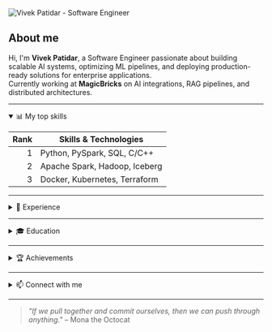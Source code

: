 <picture>
  <source media="(prefers-color-scheme: dark)" srcset="https://your-darkmode-banner-link">
  <source media="(prefers-color-scheme: light)" srcset="https://your-lightmode-banner-link">
  <img alt="Vivek Patidar - Software Engineer" src="https://your-default-banner-link">
</picture>

## About me
<!-- TO DO: Add recent projects and update achievements regularly -->
Hi, I'm **Vivek Patidar**, a Software Engineer passionate about building scalable AI systems, optimizing ML pipelines, and deploying production-ready solutions for enterprise applications.  
Currently working at **MagicBricks** on AI integrations, RAG pipelines, and distributed architectures.

---

<details open>
<summary>📊 My top skills</summary>

| Rank | Skills & Technologies |
|-----:|-----------------------|
| 1 | Python, PySpark, SQL, C/C++ |
| 2 | Apache Spark, Hadoop, Iceberg |
| 3 | Docker, Kubernetes, Terraform |

</details>

---

<details>
<summary>💼 Experience</summary>

**Software Engineer – MagicBricks** *(June 2025 – Present)*  
- Migrated monoliths to scalable distributed systems (HDFS + Iceberg), reducing ML pipeline execution times by **87.5%**.  
- Optimized **RAG pipelines** & **Agentic AI systems** with metadata filtering & distributed DBs.  
- Designed lightweight AI integrations & REST APIs for TTS models, Email Recsys, and Sipro.  
- Fine-tuned multilingual **TTS models** for improved personalization in AI Caller applications.  
- Implemented **MLOps workflows** with Docker, Kubernetes, Terraform, and AWS.

**Software Engineer Intern – Shorthills AI** *(Jan 2025 – May 2025)*  
- Built end-to-end **RAG solutions** with SentenceTransformers & FAISS.  
- Developed **enterprise Agentic chatbots** for job assistance & automated scraping.  
- Productionized ML models with logging, testing, and debugging in distributed environments.

</details>

---

<details>
<summary>🎓 Education</summary>

**B.Tech, Computer Science & Engineering**  
National Institute of Technology Delhi *(Oct 2021 – May 2025)*

</details>

---

<details>
<summary>🏆 Achievements</summary>

- Top **18.74%** on LeetCode (1705 rating, 400+ problems solved).  
- **Top 1%** in JEE-Mains 2021.  
- Hackathon participant: SIH 2022, Amazon HackOn 2024, Flipkart Grid 2023.

</details>

---

<details>
<summary>📫 Connect with me</summary>

- **Email**: [vivek2003patidar@gmail.com](mailto:vivek2003patidar@gmail.com)  
- **LinkedIn**: [linkedin.com/in/vivek-patidar01](https://linkedin.com/in/vivek-patidar01)  
- **GitHub**: [github.com/vivek-patidar](https://github.com/vivek-patidar)  
- **LeetCode**: [leetcode.com](https://leetcode.com/)

</details>

---

> _"If we pull together and commit ourselves, then we can push through anything."_ – Mona the Octocat

